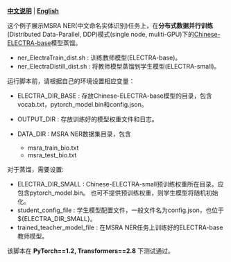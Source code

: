 [**中文说明**](README_ZH.md) | [**English**](README.md)

这个例子展示MSRA NER(中文命名实体识别)任务上，在**分布式数据并行训练**(Distributed Data-Parallel, DDP)模式(single node, muliti-GPU)下的[Chinese-ELECTRA-base](https://github.com/ymcui/Chinese-ELECTRA)模型蒸馏。


* ner_ElectraTrain_dist.sh : 训练教师模型(ELECTRA-base)。
* ner_ElectraDistill_dist.sh : 将教师模型蒸馏到学生模型(ELECTRA-small)。


运行脚本前，请根据自己的环境设置相应变量：

* ELECTRA_DIR_BASE :  存放Chinese-ELECTRA-base模型的目录，包含vocab.txt，pytorch_model.bin和config.json。

* OUTPUT_DIR : 存放训练好的模型权重文件和日志。
* DATA_DIR : MSRA NER数据集目录，包含
  * msra_train_bio.txt
  * msra_test_bio.txt

对于蒸馏，需要设置:

* ELECTRA_DIR_SMALL :  Chinese-ELECTRA-small预训练权重所在目录。应包含pytorch_model.bin。 也可不提供预训练权重，则学生模型将随机初始化。
* student_config_file : 学生模型配置文件，一般文件名为config.json，也位于 $\{ELECTRA_DIR_SMALL\}。
* trained_teacher_model_file : 在MSRA NER任务上训练好的ELECTRA-base教师模型。

该脚本在 **PyTorch==1.2, Transformers==2.8** 下测试通过。